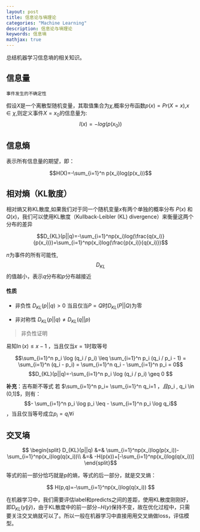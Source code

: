 ```yaml
---
layout: post
title: 信息论与墒理论
categories: "Machine Learning"
description: 信息论与墒理论
keywords: 信息墒
mathjax: true
---
```


总结机器学习信息墒的相关知识。
## 信息量

`事件发生的不确定性`

假设$X$是一个离散型随机变量，其取值集合为$\chi$,概率分布函数$p(x)=Pr(X=x)$,$x∈χ$,则定义事件$X=x_0$的信息量为:
$$I(x) = -log(p(x_0))$$

## 信息熵
表示所有信息量的期望，即： 

$$H(X)=-\sum_{i=1}^n p(x_i)log(p(x_i))$$


## 相对熵（KL散度）
相对熵又称KL散度,如果我们对于同一个随机变量$x$有两个单独的概率分布 $P(x)$ 和 $Q(x)$，我们可以使用KL散度（Kullback-Leibler (KL) divergence）来衡量这两个分布的差异

$$D_{KL}(p||q)=-\sum_{i=1}^np(x_i)log(\frac{q(x_i)}{p(x_i)})=\sum_{i=1}^np(x_i)log(\frac{p(x_i)}{q(x_i)})$$

$n$为事件的所有可能性, $$D_{KL}$$的值越小，表示$q$分布和$p$分布越接近

#### 性质
- 非负性
$D_{KL}(p||q)>0$
当且仅当$P = Q$时$D_{KL}(P||Q)$为零

- 非对称性
$D_{KL}(p||q)\neq	 D_{KL}(q||p)$

> 非负性证明

易知$\ln(x) \leq x-1$ ，当且仅当$x=1$时取等号

$$\sum_{i=1}^n p_i \log (q_i / p_i) \leq \sum_{i=1}^n p_i (q_i / p_i - 1) = \sum_{i=1}^n (q_i - p_i) = \sum_{i=1}^n q_i - \sum_{i=1}^n p_i = 0$$
$$D_{KL}(p||q)=-\sum_{i=1}^n p_i \log (q_i / p_i) \geq 0 $$

**补充**：吉布斯不等式
若 $\sum_{i=1}^n p_i= \sum_{i=1}^n q_i=1 $，且$p_i , q_i \in (0,1]$，则有：
$$- \sum_{i=1}^n p_i \log p_i \leq - \sum_{i=1}^n p_i \log q_i$$，当且仅当等号成立$p_i = q_i \forall i$

## 交叉墒

$$
\begin{split}
D_{KL}(p||q) &=& \sum_{i=1}^np(x_i)log(p(x_i))-\sum_{i=1}^np(x_i)log(q(x_i))\\
&=& -H(p(x))+[-\sum_{i=1}^np(x_i)log(q(x_i))]
\end{split}$$

等式的前一部分恰巧就是p的熵，等式的后一部分，就是交叉熵： 

$$
H(p,q)=-\sum_{i=1}^np(x_i)log(q(x_i))
$$

在机器学习中，我们需要评估label和predicts之间的差距，使用KL散度刚刚好，即$D_{KL}(y\|\hat{y})$，由于KL散度中的前一部分$−H(y)$保持不变，故在优化过程中，只需要关注交叉熵就可以了。所以一般在机器学习中直接用用交叉熵做loss，评估模型。